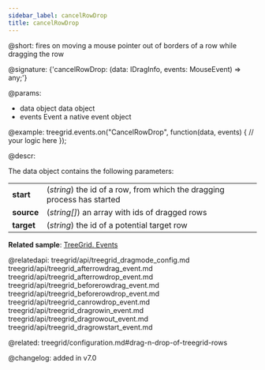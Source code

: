 ```yaml
---
sidebar_label: cancelRowDrop
title: cancelRowDrop
---          
```


@short: fires on moving a mouse pointer out of borders of a row while dragging the row

@signature: {'cancelRowDrop: (data: IDragInfo, events: MouseEvent) => any;'}

@params:
- data		object		data object
- events		    Event		a native event object

@example:
treegrid.events.on("CancelRowDrop", function(data, events) {
  // your logic here
});


@descr:

The data object contains the following parameters:

<table class="webixdoc_links">
	<tbody>
        <tr>
			<td class="webixdoc_links0"><b>start</b></td>
			<td>(<i>string</i>) the id of a row, from which the dragging process has started</td>
		</tr>
        <tr>
			<td class="webixdoc_links0"><b>source</b></td>
			<td>(<i>string[]</i>) an array with ids of dragged rows</td>
		</tr>
        <tr>
			<td class="webixdoc_links0"><b>target</b></td>
			<td>(<i>string</i>) the id of a potential target row</td>
		</tr>
    </tbody>
</table>


**Related sample**: [TreeGrid. Events](https://snippet.dhtmlx.com/sgwnxshe)

@relatedapi:
treegrid/api/treegrid_dragmode_config.md
treegrid/api/treegrid_afterrowdrag_event.md
treegrid/api/treegrid_afterrowdrop_event.md
treegrid/api/treegrid_beforerowdrag_event.md
treegrid/api/treegrid_beforerowdrop_event.md
treegrid/api/treegrid_canrowdrop_event.md
treegrid/api/treegrid_dragrowin_event.md
treegrid/api/treegrid_dragrowout_event.md
treegrid/api/treegrid_dragrowstart_event.md

@related: treegrid/configuration.md#drag-n-drop-of-treegrid-rows

@changelog: added in v7.0
